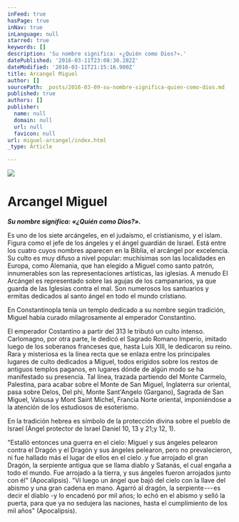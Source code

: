 ```yaml
---
inFeed: true
hasPage: true
inNav: true
inLanguage: null
starred: true
keywords: []
description: 'Su nombre significa: «¿Quién como Dios?».'
datePublished: '2016-03-11T23:08:30.282Z'
dateModified: '2016-03-11T21:15:16.900Z'
title: Arcangel Miguel
author: []
sourcePath: _posts/2016-03-09-su-nombre-significa-quien-como-dios.md
published: true
authors: []
publisher:
  name: null
  domain: null
  url: null
  favicon: null
url: miguel-arcangel/index.html
_type: Article

---
```

![](https://the-grid-user-content.s3-us-west-2.amazonaws.com/5a75737b-0ca7-48db-aaf1-adfec0f0801f.jpg)

# Arcangel Miguel

**_Su nombre significa: «¿Quién como Dios?»._**

Es uno de los siete arcángeles, en el judaísmo, el cristianismo, y el islam. Figura como el jefe de los ángeles y el ángel guardián de Israel. Está entre los cuatro cuyos nombres aparecen en la Biblia, el arcángel por excelencia. Su culto es muy difuso a nivel popular: muchísimas son las localidades en Europa, como Alemania, que han elegido a Miguel como santo patrón, innumerables son las representaciones artísticas, las iglesias. A menudo El Arcángel es representado sobre las agujas de los campanarios, ya que guarda de las Iglesias contra el mal. Son numerosos los santuarios y ermitas dedicados al santo ángel en todo el mundo cristiano.

En Constantinopla tenía un templo dedicado a su nombre según tradición, Miguel había curado milagrosamente al emperador Constantino.

El emperador Costantino a partir del 313 le tributó un culto intenso. Carlomagno, por otra parte, le dedicó el Sagrado Romano Imperio, imitado luego de los soberanos franceses que, hasta Luis XIII, le dedicaron su reino. Rara y misteriosa es la línea recta que se enlaza entre los principales lugares de culto dedicados a Miguel, todos erigidos sobre los restos de antiguos templos paganos, en lugares dónde de algún modo se ha manifestado su presencia. Tal línea, trazada partiendo del Monte Carmelo, Palestina, para acabar sobre el Monte de San Miguel, Inglaterra sur oriental, pasa sobre Delos, Del phi, Monte Sant'Angelo (Gargano), Sagrada de San Miguel, Valsusa y Mont Saint Michel, Francia Norte oriental, imponiéndose a la atención de los estudiosos de esoterismo.

En la tradición hebrea es símbolo de la protección divina sobre el pueblo de Israel (Ángel protector de Israel Daniel 10, 13 y 21;y 12, 1).

"Estalló entonces una guerra en el cielo: Miguel y sus ángeles pelearon contra el Dragón y el Dragón y sus ángeles pelearon, pero no prevalecieron, ni fue hallado más el lugar de ellos en el cielo .y fue arrojado el gran Dragón, la serpiente antigua que se llama diablo y Satanás, el cual engaña a todo el mundo. Fue arrojado a la tierra, y sus ángeles fueron arrojados junto con él" (Apocalipsis). "Ví luego un ángel que bajó del cielo con la llave del abismo y una gran cadena en mano. Agarró al dragón, la serpiente --- es decir el diablo -y lo encadenó por mil años; lo echó en el abismo y selló la puerta, para que ya no sedujera las naciones, hasta el cumplimiento de los mil años" (Apocalipsis).